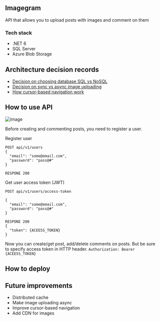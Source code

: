 ## Imagegram

API that allows you to upload posts with images and comment on them

### Tech stack
- .NET 6 
- SQL Server
- Azure Blob Storage

## Architecture decision records
- [Decision on choosing database SQL vs NoSQL](https://github.com/shamil-sadigov/Imagegram/blob/master/docs/Decision%20on%20Database.SQL%20vs%20NoSQL.md)
- [Decision on sync vs async image uploading](https://github.com/shamil-sadigov/Imagegram/blob/master/docs/Decision%20on%20sync%20vs%20async%20image%20uploading.md)
- [How cursor-based navigation work](https://github.com/shamil-sadigov/Imagegram/blob/master/docs/Decision%20on%20cursor-based-navigation.md)


## How to use API

![image](https://user-images.githubusercontent.com/36125138/199700836-3bfbe438-ce49-4922-a82f-9274b66d8179.png)

Before creating and commenting posts, you need to register a user.

Register user

```
POST api/v1/users
{
  "email": "some@email.com",
  "password": "pass@#"
}

RESPONE 200

```

Get user access token (JWT)

```
POST api/v1/users/access-token

{
  "email": "some@email.com",
  "password": "pass@#"
}

RESPONE 200
{
  "token": {ACEESS_TOKEN}
}

```

Now you can create/get post, add/delete comments on posts. But be sure to specify access token in HTTP header.
`Authorization: Bearer {ACEESS_TOKEN}`


## How to deploy


## Future improvements
- Distributed cache
- Make image uploading async
- Improve cursor-based navigation
- Add CDN for images

